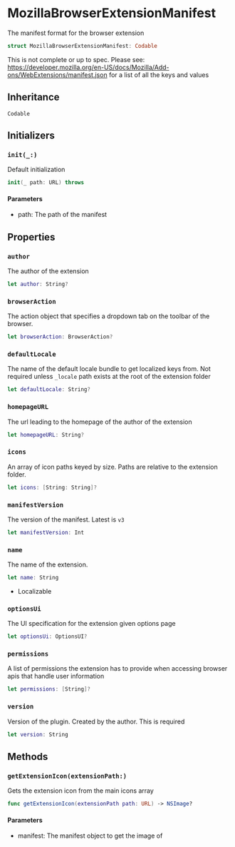 # MozillaBrowserExtensionManifest

The manifest format for the browser extension

``` swift
struct MozillaBrowserExtensionManifest: Codable 
```

This is not complete or up to spec.
Please see: https://developer.mozilla.org/en-US/docs/Mozilla/Add-ons/WebExtensions/manifest.json
for a list of all the keys and values

## Inheritance

`Codable`

## Initializers

### `init(_:)`

Default initialization

``` swift
init(_ path: URL) throws 
```

#### Parameters

  - path: The path of the manifest

## Properties

### `author`

The author of the extension

``` swift
let author: String?
```

### `browserAction`

The action object that specifies a dropdown tab
on the toolbar of the browser.

``` swift
let browserAction: BrowserAction?
```

### `defaultLocale`

The name of the default locale bundle to get localized keys
from. Not required unless `_locale` path exists at the root
of the extension folder

``` swift
let defaultLocale: String?
```

### `homepageURL`

The url leading to the homepage of the author of the extension

``` swift
let homepageURL: String?
```

### `icons`

An array of icon paths keyed by size. Paths are relative to the
extension folder.

``` swift
let icons: [String: String]?
```

### `manifestVersion`

The version of the manifest. Latest is `v3`

``` swift
let manifestVersion: Int
```

### `name`

The name of the extension.

``` swift
let name: String
```

  - Localizable

### `optionsUi`

The UI specification for the extension given options page

``` swift
let optionsUi: OptionsUI?
```

### `permissions`

A list of permissions the extension has to provide when accessing
browser apis that handle user information

``` swift
let permissions: [String]?
```

### `version`

Version of the plugin. Created by the author. This is required

``` swift
let version: String
```

## Methods

### `getExtensionIcon(extensionPath:)`

Gets the extension icon from the main icons array

``` swift
func getExtensionIcon(extensionPath path: URL) -> NSImage? 
```

#### Parameters

  - manifest: The manifest object to get the image of
